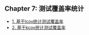 ## Chapter 7: 测试覆盖率统计

- [1. 基于lcov统计测试覆盖率](recipe-01/README.md)
- [2. 基于kcov统计测试覆盖率](recipe-02/README.md)

